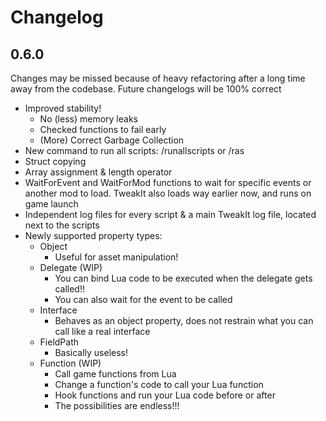 ﻿# Changelog

## 0.6.0
Changes may be missed because of heavy refactoring after a long time away from the codebase. Future changelogs will be 100% correct

- Improved stability!
  - No (less) memory leaks
  - Checked functions to fail early
  - (More) Correct Garbage Collection
- New command to run all scripts: /runallscripts or /ras
- Struct copying
- Array assignment & length operator
- WaitForEvent and WaitForMod functions to wait for specific events or another mod to load. TweakIt also loads way earlier now, and runs on game launch
- Independent log files for every script & a main TweakIt log file, located next to the scripts
- Newly supported property types:
  - Object
    - Useful for asset manipulation!
  - Delegate (WIP)
    - You can bind Lua code to be executed when the delegate gets called!!
    - You can also wait for the event to be called
  - Interface
    - Behaves as an object property, does not restrain what you can call like a real interface
  - FieldPath
    - Basically useless!
  - Function (WIP)
    - Call game functions from Lua
    - Change a function's code to call your Lua function
    - Hook functions and run your Lua code before or after
    - The possibilities are endless!!!